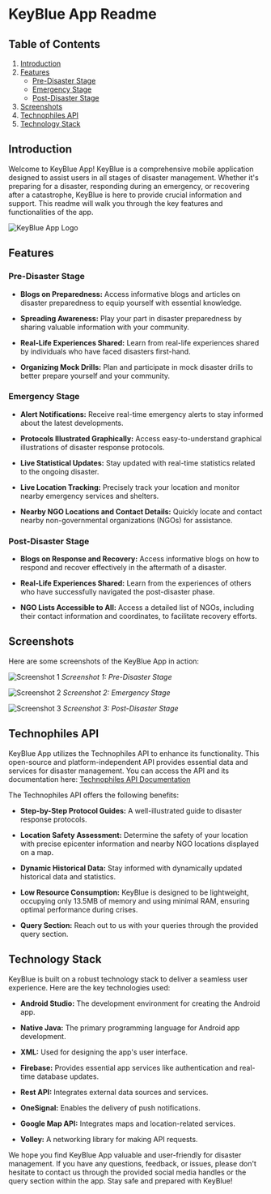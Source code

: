 # KeyBlue App Readme

## Table of Contents

1. [Introduction](#introduction)
2. [Features](#features)
    - [Pre-Disaster Stage](#pre-disaster-stage)
    - [Emergency Stage](#emergency-stage)
    - [Post-Disaster Stage](#post-disaster-stage)
3. [Screenshots](#screenshots)
4. [Technophiles API](#technophiles-api)
5. [Technology Stack](#technology-stack)

## Introduction

Welcome to KeyBlue App! KeyBlue is a comprehensive mobile application designed to assist users in all stages of disaster management. Whether it's preparing for a disaster, responding during an emergency, or recovering after a catastrophe, KeyBlue is here to provide crucial information and support. This readme will walk you through the key features and functionalities of the app.

![KeyBlue App Logo](insert-logo-image-url-here)

## Features

### Pre-Disaster Stage

- **Blogs on Preparedness:** Access informative blogs and articles on disaster preparedness to equip yourself with essential knowledge.

- **Spreading Awareness:** Play your part in disaster preparedness by sharing valuable information with your community.

- **Real-Life Experiences Shared:** Learn from real-life experiences shared by individuals who have faced disasters first-hand.

- **Organizing Mock Drills:** Plan and participate in mock disaster drills to better prepare yourself and your community.

### Emergency Stage

- **Alert Notifications:** Receive real-time emergency alerts to stay informed about the latest developments.

- **Protocols Illustrated Graphically:** Access easy-to-understand graphical illustrations of disaster response protocols.

- **Live Statistical Updates:** Stay updated with real-time statistics related to the ongoing disaster.

- **Live Location Tracking:** Precisely track your location and monitor nearby emergency services and shelters.

- **Nearby NGO Locations and Contact Details:** Quickly locate and contact nearby non-governmental organizations (NGOs) for assistance.

### Post-Disaster Stage

- **Blogs on Response and Recovery:** Access informative blogs on how to respond and recover effectively in the aftermath of a disaster.

- **Real-Life Experiences Shared:** Learn from the experiences of others who have successfully navigated the post-disaster phase.

- **NGO Lists Accessible to All:** Access a detailed list of NGOs, including their contact information and coordinates, to facilitate recovery efforts.

## Screenshots

Here are some screenshots of the KeyBlue App in action:

![Screenshot 1](insert-screenshot-1-image-url-here)
*Screenshot 1: Pre-Disaster Stage*

![Screenshot 2](https://media.discordapp.net/attachments/929962336616321027/1155502795441578084/Screenshot_2022-09-20-19-38-21-50_eff019977d1443601861c535007260ac.jpg?width=402&height=871)
*Screenshot 2: Emergency Stage*

![Screenshot 3](insert-screenshot-3-image-url-here)
*Screenshot 3: Post-Disaster Stage*

## Technophiles API

KeyBlue App utilizes the Technophiles API to enhance its functionality. This open-source and platform-independent API provides essential data and services for disaster management. You can access the API and its documentation here: [Technophiles API Documentation](https://technophilesapi.herokuapp.com/)

The Technophiles API offers the following benefits:

- **Step-by-Step Protocol Guides:** A well-illustrated guide to disaster response protocols.

- **Location Safety Assessment:** Determine the safety of your location with precise epicenter information and nearby NGO locations displayed on a map.

- **Dynamic Historical Data:** Stay informed with dynamically updated historical data and statistics.

- **Low Resource Consumption:** KeyBlue is designed to be lightweight, occupying only 13.5MB of memory and using minimal RAM, ensuring optimal performance during crises.

- **Query Section:** Reach out to us with your queries through the provided query section.

## Technology Stack

KeyBlue is built on a robust technology stack to deliver a seamless user experience. Here are the key technologies used:

- **Android Studio:** The development environment for creating the Android app.

- **Native Java:** The primary programming language for Android app development.

- **XML:** Used for designing the app's user interface.

- **Firebase:** Provides essential app services like authentication and real-time database updates.

- **Rest API:** Integrates external data sources and services.

- **OneSignal:** Enables the delivery of push notifications.

- **Google Map API:** Integrates maps and location-related services.

- **Volley:** A networking library for making API requests.

We hope you find KeyBlue App valuable and user-friendly for disaster management. If you have any questions, feedback, or issues, please don't hesitate to contact us through the provided social media handles or the query section within the app. Stay safe and prepared with KeyBlue!

